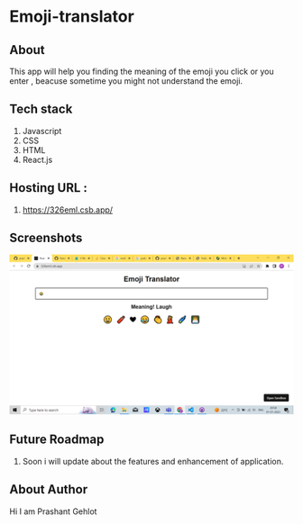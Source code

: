# Emoji-translator

## About
This app will help you finding the meaning of the emoji you click or you enter ,
beacuse sometime you might not understand the emoji.


## Tech stack

1. Javascript
1. CSS
1. HTML
1. React.js

## Hosting URL :

1. https://326eml.csb.app/

## Screenshots

![My Image](public/emoji.png)

## Future Roadmap

1. Soon i will update about the features and enhancement of application.

## About Author

Hi I am Prashant Gehlot
